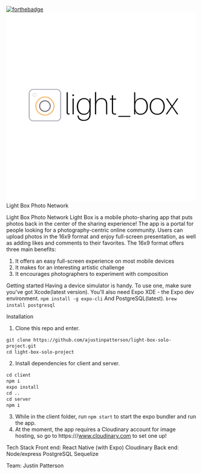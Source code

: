 [![forthebadge](https://forthebadge.com/images/badges/compatibility-betamax.svg)](https://forthebadge.com) 
![logo](https://github.com/ajustinpatterson/light-box-solo-project/blob/master/client/assets/light_box.png)
Light Box Photo Network

Light Box Photo Network
Light Box is a mobile photo-sharing app that puts photos back in the center of the sharing experience! The app is a portal for people looking for a photography-centric online community.  Users can upload photos in the 16x9 format and enjoy full-screen presentation, as well as adding likes and comments to their favorites. The 16x9 format offers three main benefits:
1. It offers an easy full-screen experience on most mobile devices
2. It makes for an interesting artistic challenge
3. It encourages photographers to experiment with composition

Getting started
Having a device simulator is handy.
To use one, make sure you've got Xcode(latest version).
You'll also need Expo XDE - the Expo dev environment. ```npm install -g expo-cli```
And PostgreSQL(latest). ```brew install postgresql```

Installation
1. Clone this repo and enter.
```
git clone https://github.com/ajustinpatterson/light-box-solo-project.git
cd light-box-solo-project
```
2. Install dependencies for client and server.
```
cd client
npm i
expo install
cd ..
cd server
npm i
```
3. While in the client folder, run `npm start` to start the expo bundler and run the app.
4. At the moment, the app requires a Cloudinary account for image hosting, so go to 
https:///www.cloudinary.com to set one up!

Tech Stack
Front end:
React Native (with Expo)
Cloudinary
Back end:
Node/express
PostgreSQL
Sequelize

Team:
Justin Patterson
